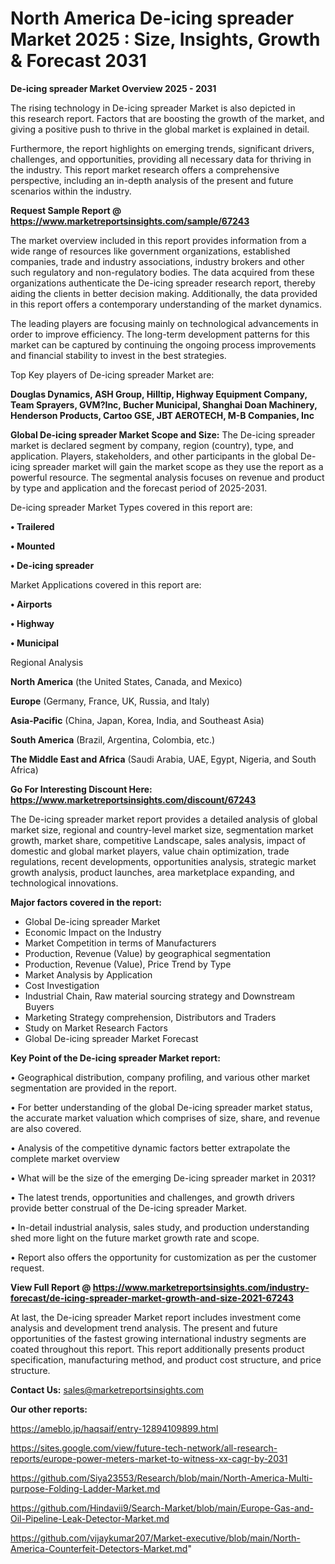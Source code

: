 # North America De-icing spreader Market 2025 : Size, Insights, Growth & Forecast 2031

<Strong> De-icing spreader Market Overview 2025 - 2031</strong>

The rising technology in De-icing spreader Market is also depicted in this research report. Factors that are boosting the growth of the market, and giving a positive push to thrive in the global market is explained in detail.

Furthermore, the report highlights on emerging trends, significant drivers, challenges, and opportunities, providing all necessary data for thriving in the industry. This report market research offers a comprehensive perspective, including an in-depth analysis of the present and future scenarios within the industry.

<strong>Request Sample Report @ <a href=https://www.marketreportsinsights.com/sample/67243>https://www.marketreportsinsights.com/sample/67243</a></strong>

The market overview included in this report provides information from a wide range of resources like government organizations, established companies, trade and industry associations, industry brokers and other such regulatory and non-regulatory bodies. The data acquired from these organizations authenticate the De-icing spreader research report, thereby aiding the clients in better decision making. Additionally, the data provided in this report offers a contemporary understanding of the market dynamics.

The leading players are focusing mainly on technological advancements in order to improve efficiency. The long-term development patterns for this market can be captured by continuing the ongoing process improvements and financial stability to invest in the best strategies.

Top Key players of De-icing spreader Market are:

<strong>Douglas Dynamics, ASH Group, Hilltip, Highway Equipment Company, Team Sprayers, GVM?Inc, Bucher Municipal, Shanghai Doan Machinery, Henderson Products, Cartoo GSE, JBT AEROTECH, M-B Companies, Inc</strong>

<strong><b>Global De-icing spreader Market Scope and Size:</b></strong>
The De-icing spreader market is declared segment by company, region (country), type, and application. Players, stakeholders, and other participants in the global De-icing spreader market will gain the market scope as they use the report as a powerful resource. The segmental analysis focuses on revenue and product by type and application and the forecast period of 2025-2031.

De-icing spreader Market Types covered in this report are:

<strong>• Trailered

• Mounted

• De-icing spreader</strong>

Market Applications covered in this report are:

<strong>• Airports

• Highway

• Municipal</strong> 

Regional Analysis

<strong>North America</strong> (the United States, Canada, and Mexico)

<strong>Europe</strong> (Germany, France, UK, Russia, and Italy)

<strong>Asia-Pacific</strong> (China, Japan, Korea, India, and Southeast Asia)

<strong>South America</strong> (Brazil, Argentina, Colombia, etc.)

<strong>The Middle East and Africa</strong> (Saudi Arabia, UAE, Egypt, Nigeria, and South Africa)

<strong>Go For Interesting Discount Here: <a href=https://www.marketreportsinsights.com/discount/67243>https://www.marketreportsinsights.com/discount/67243</a></strong>

The De-icing spreader market report provides a detailed analysis of global market size, regional and country-level market size, segmentation market growth, market share, competitive Landscape, sales analysis, impact of domestic and global market players, value chain optimization, trade regulations, recent developments, opportunities analysis, strategic market growth analysis, product launches, area marketplace expanding, and technological innovations.

<strong><b>Major factors covered in the report:</b></strong>
<ul>
  <li>Global De-icing spreader Market </li>
  <li>Economic Impact on the Industry</li>
  <li>Market Competition in terms of Manufacturers</li>
  <li>Production, Revenue (Value) by geographical segmentation</li>
  <li>Production, Revenue (Value), Price Trend by Type</li>
  <li>Market Analysis by Application</li>
  <li>Cost Investigation</li>
  <li>Industrial Chain, Raw material sourcing strategy and Downstream Buyers</li>
  <li>Marketing Strategy comprehension, Distributors and Traders</li>
  <li>Study on Market Research Factors</li>
  <li>Global De-icing spreader Market Forecast</li>
</ul>

<strong><b>Key Point of the De-icing spreader Market report:</b></strong>

• Geographical distribution, company profiling, and various other market segmentation are provided in the report.

• For better understanding of the global De-icing spreader market status, the accurate market valuation which comprises of size, share, and revenue are also covered.

• Analysis of the competitive dynamic factors better extrapolate the complete market overview

• What will be the size of the emerging De-icing spreader market in 2031?

• The latest trends, opportunities and challenges, and growth drivers provide better construal of the De-icing spreader Market.

• In-detail industrial analysis, sales study, and production understanding shed more light on the future market growth rate and scope.

• Report also offers the opportunity for customization as per the customer request.

<strong><b>View Full Report @ <a href=https://www.marketreportsinsights.com/industry-forecast/de-icing-spreader-market-growth-and-size-2021-67243>https://www.marketreportsinsights.com/industry-forecast/de-icing-spreader-market-growth-and-size-2021-67243</a></b></strong>


At last, the De-icing spreader Market report includes investment come analysis and development trend analysis. The present and future opportunities of the fastest growing international industry segments are coated throughout this report. This report additionally presents product specification, manufacturing method, and product cost structure, and price structure.

<strong>Contact Us:</strong>
sales@marketreportsinsights.com

<strong>Our other reports:</strong>

<a href=https://ameblo.jp/haqsaif/entry-12894109899.html>https://ameblo.jp/haqsaif/entry-12894109899.html</a>

<a href=https://sites.google.com/view/future-tech-network/all-research-reports/europe-power-meters-market-to-witness-xx-cagr-by-2031>https://sites.google.com/view/future-tech-network/all-research-reports/europe-power-meters-market-to-witness-xx-cagr-by-2031</a>

<a href=https://github.com/Siya23553/Research/blob/main/North-America-Multi-purpose-Folding-Ladder-Market.md>https://github.com/Siya23553/Research/blob/main/North-America-Multi-purpose-Folding-Ladder-Market.md</a>

<a href=https://github.com/Hindavii9/Search-Market/blob/main/Europe-Gas-and-Oil-Pipeline-Leak-Detector-Market.md>https://github.com/Hindavii9/Search-Market/blob/main/Europe-Gas-and-Oil-Pipeline-Leak-Detector-Market.md</a>

<a href=https://github.com/vijaykumar207/Market-executive/blob/main/North-America-Counterfeit-Detectors-Market.md>https://github.com/vijaykumar207/Market-executive/blob/main/North-America-Counterfeit-Detectors-Market.md</a>"
